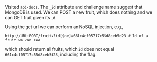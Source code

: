 
Visited `api-docs`. The `_id` attribute and challenge name suggest that MongoDB is used. We can POST a new fruit, which does nothing and we can GET fruit given its `id`.


Using the get url we can perform an NoSQL injection, e.g.,

```
http://URL:PORT/fruits?id[$ne]=661c4cf05717c55d8ceb5d23 # Id of a fruit we can see.
```

which should return all fruits, which `id` does not equal `661c4cf05717c55d8ceb5d23`, including the flag.
